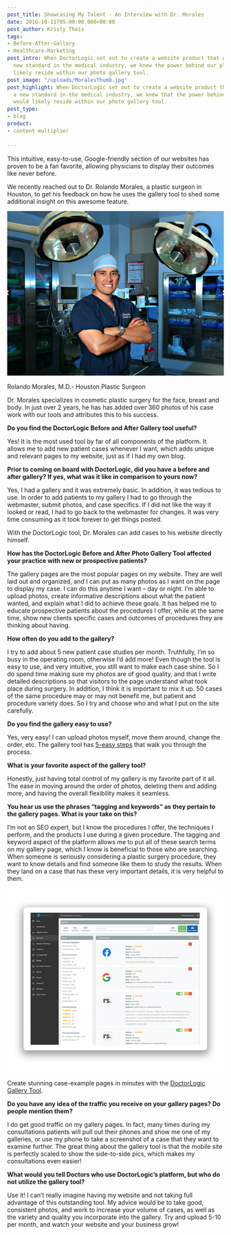 ```yaml
---
post_title: Showcasing My Talent - An Interview with Dr. Morales
date: 2016-10-11T05:00:00.000+00:00
post_author: Kristy Theis
tags:
- Before-After-Gallery
- Healthcare-Marketing
post_intro: When DoctorLogic set out to create a website product that would set a
  new standard in the medical industry, we knew the power behind our platform would
  likely reside within our photo gallery tool.
post_image: "/uploads/MoralesThumb.jpg"
post_highlight: When DoctorLogic set out to create a website product that would set
  a new standard in the medical industry, we knew that the power behind our platform
  would likely reside within our photo gallery tool.
post_type:
- blog
product:
- content multiplier

---
```

This intuitive, easy-to-use, Google-friendly section of our websites has proven to be a fan favorite, allowing physicians to display their outcomes like never before.

We recently reached out to Dr. Rolando Morales, a plastic surgeon in Houston, to get his feedback on how he uses the gallery tool to shed some additional insight on this awesome feature.

![](/uploads/DocLogic_5.png)

Rolando Morales, M.D.- Houston Plastic Surgeon

Dr. Morales specializes in cosmetic plastic surgery for the face, breast and body. In just over 2 years, he has has added over 360 photos of his case work with our tools and attributes this to his success.

**Do you find the DoctorLogic Before and After Gallery tool useful?**

Yes! It is the most used tool by far of all components of the platform. It allows me to add new patient cases whenever I want, which adds unique and relevant pages to my website, just as if I had my own blog.

**Prior to coming on board with DoctorLogic, did you have a before and after gallery? If yes, what was it like in comparison to yours now?**

Yes, I had a gallery and it was extremely basic. In addition, it was tedious to use. In order to add patients to my gallery I had to go through the webmaster, submit photos, and case specifics. If I did not like the way it looked or read, I had to go back to the webmaster for changes. It was very time consuming as it took forever to get things posted.

With the DoctorLogic tool, Dr. Morales can add cases to his website directly himself.

**How has the DoctorLogic Before and After Photo Gallery Tool affected your practice with new or prospective patients?**

The gallery pages are the most popular pages on my website. They are well laid out and organized, and I can put as many photos as I want on the page to display my case. I can do this anytime I want – day or night. I’m able to upload photos, create informative descriptions about what the patient wanted, and explain what I did to achieve these goals. It has helped me to educate prospective patients about the procedures I offer, while at the same time, show new clients specific cases and outcomes of procedures they are thinking about having.

**How often do you add to the gallery?**

I try to add about 5 new patient case studies per month. Truthfully, I’m so busy in the operating room, otherwise I’d add more! Even though the tool is easy to use, and very intuitive, you still want to make each case shine. So I do spend time making sure my photos are of good quality, and that I write detailed descriptions so that visitors to the page understand what took place during surgery. In addition, I think it is important to mix it up. 50 cases of the same procedure may or may not benefit me, but patient and procedure variety does. So I try and choose who and what I put on the site carefully.

**Do you find the gallery easy to use?**

Yes, very easy! I can upload photos myself, move them around, change the order, etc. The gallery tool has [5-easy steps](https://doctorlogic.com/content/gallery/5-easy-steps.html) that walk you through the process.

**What is your favorite aspect of the gallery tool?**

Honestly, just having total control of my gallery is my favorite part of it all. The ease in moving around the order of photos, deleting them and adding more, and having the overall flexibility makes it seamless.

**You hear us use the phrases “tagging and keywords” as they pertain to the gallery pages. What is your take on this?**

I’m not an SEO expert, but I know the procedures I offer, the techniques I perform, and the products I use during a given procedure. The tagging and keyword aspect of the platform allows me to put all of these search terms on my gallery page, which I know is beneficial to those who are searching. When someone is seriously considering a plastic surgery procedure, they want to know details and find someone like them to study the results. When they land on a case that has these very important details, it is very helpful to them.

![](/uploads/screen-reviews-manage.png)

Create stunning case-example pages in minutes with the [DoctorLogic Gallery Tool](https://doctorlogic.com/features/galleries).

**Do you have any idea of the traffic you receive on your gallery pages? Do people mention them?**

I do get good traffic on my gallery pages. In fact, many times during my consultations patients will pull out their phones and show me one of my galleries, or use my phone to take a screenshot of a case that they want to examine further. The great thing about the gallery tool is that the mobile site is perfectly scaled to show the side-to-side pics, which makes my consultations even easier!

**What would you tell Doctors who use DoctorLogic’s platform, but who do not utilize the gallery tool?**

Use it! I can’t really imagine having my website and not taking full advantage of this outstanding tool. My advice would be to take good, consistent photos, and work to increase your volume of cases, as well as the variety and quality you incorporate into the gallery. Try and upload 5-10 per month, and watch your website and your business grow!